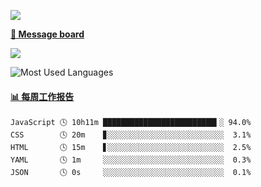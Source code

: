 [![](https://count.getloli.com/get/@SmaIIstars.github.readme)](https://count.getloli.com/)


[**💬 Message board**](https://chat.getloli.com/room/@SmaIIstars.github)

[![](https://chat.getloli.com/room/@SmaIIstars.github/svg?width=600&height=100&limit=20&theme=light&fontSize=14)](https://chat.getloli.com/room/@SmaIIstars.github)


![Most Used Languages](https://github-readme-stats.vercel.app/api/top-langs/?username=SmaIIstars&theme=dark&layout=compact)

<!-- waka-box start -->
#### <a href="https://gist.github.com/7bedf98e5eb1c9dafa176cc06c2428a5" target="_blank">📊 每周工作报告</a>
```text
JavaScript 🕓 10h11m █████████████████████████▍░ 94.0%
CSS        🕓 20m    ▊░░░░░░░░░░░░░░░░░░░░░░░░░░  3.1%
HTML       🕓 15m    ▋░░░░░░░░░░░░░░░░░░░░░░░░░░  2.5%
YAML       🕓 1m     ░░░░░░░░░░░░░░░░░░░░░░░░░░░  0.3%
JSON       🕓 0s     ░░░░░░░░░░░░░░░░░░░░░░░░░░░  0.1%
```
<!-- Powered by https://github.com/journey-ad/waka-box-go . -->
<!-- waka-box end -->

